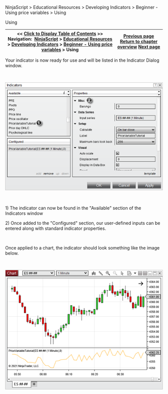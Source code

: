 ﻿


NinjaScript \> Educational Resources \> Developing Indicators \> Beginner \- Using price variables \> Using






















Using







| \<\< [Click to Display Table of Contents](using.md) \>\> **Navigation:**     [NinjaScript](ninjascript.md) \> [Educational Resources](educational_resources.md) \> [Developing Indicators](developing_indicators.md) \> [Beginner \- Using price variables](beginner_-_using_price_variabl.md) \> Using | [Previous page](compiling.md) [Return to chapter overview](beginner_-_using_price_variabl.md) [Next page](developing_outside_of_the_ninj.md) |
| --- | --- |











Your indicator is now ready for use and will be listed in the Indicator Dialog window.


 


![PriceVariableTutorialUsing1](pricevariabletutorialusing1.png)


 


1\) The indicator can now be found in the "Available" section of the Indicators window


2\) Once added to the "Configured" section, our user\-defined inputs can be entered along with standard indicator properties.


 


Once applied to a chart, the indicator should look something like the image below.


 


![PriceVariableTutorialUsing2](pricevariabletutorialusing2.png)








